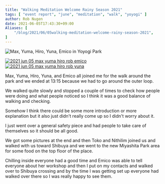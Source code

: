 ```yaml
---
title: "Walking Meditation Welcome Rainy Season 2021"
tags: [ "event report", "june", "meditation", "walk", "yoyogi" ]
author: Rob Nugen
date: 2021-06-05T17:43:30+09:00
Aliases: [
    "/blog/2021/06/05walking-meditation-welcome-rainy-season-2021",
]
---
```


<img
src="//b.robnugen.com/blog/2021/2021_jun_05_max_yuma_hiro_yuna_emico.jpg"
alt="Max, Yuma, Hiro, Yuna, Emico in Yoyogi Park"
class="title" />

[![2021 jun 05 max yuma hiro rob emico](//b.robnugen.com/blog/2021/thumbs/2021_jun_05_max_yuma_hiro_rob_emico.jpg)](//b.robnugen.com/blog/2021/2021_jun_05_max_yuma_hiro_rob_emico.jpg)
[![2021 jun 05 max yuma hiro rob yuna](//b.robnugen.com/blog/2021/thumbs/2021_jun_05_max_yuma_hiro_rob_yuna.jpg)](//b.robnugen.com/blog/2021/2021_jun_05_max_yuma_hiro_rob_yuna.jpg)

Max, Yuma, Hiro, Yuna, and Emico all joined me for the walk around
the park and we ended at 13:15 because we had to go around the
outer loop.

We walked quite slowly and stopped a couple of times to check
how people were doing and what people noticed so I think it
was a good balance of walking and checking.

Somehow I think there could be some more introduction or more
explanation but it also just didn't really come up so I didn't
worry about it.

I just went over a general safety piece and had people to take
care of themselves so it should be all good.

We got some pictures at the end and then Toko and Nithilim
joined us and walked with us toward Shibuya and we went to
the new Miyashita Park area for some food on the top floor
of the place.

Chilling inside everyone had a good time and Emico was able
to tell everyone about her workshop and then I put on my contacts
and walked over to Shibuya crossing and by the time I was getting set up
everyone had walked over there so I was really happy to see them.
